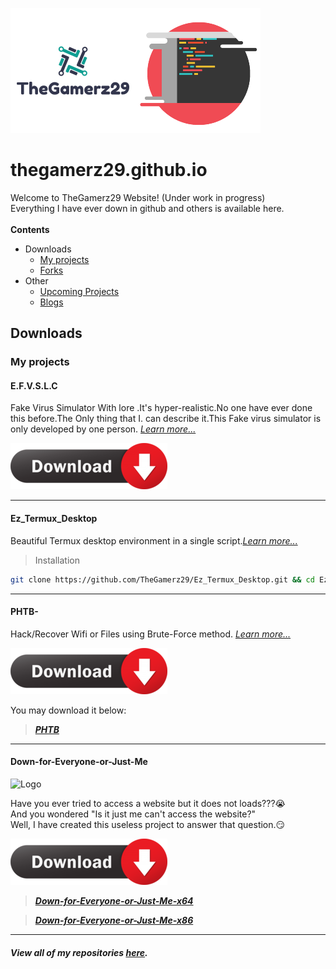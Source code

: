 ![logo](https://github.com/TheGamerz29/thegamerz29.github.io/raw/images/Logo.png)![code](https://github.com/TheGamerz29/thegamerz29.github.io/raw/images/CODE.png)
# thegamerz29.github.io
Welcome to TheGamerz29 Website! (Under work in progress)<br>
Everything I have ever down in github and others is available here.<br>
<br>
**Contents**<br>
* Downloads
  * [My projects](https://thegamerz.github.io/#my-projects)
  * [Forks](https://thegamerz29.github.io/#forks)
* Other
  * [Upcoming Projects](https://thegamerz29.github.io/#upcoming-projects)
  * [Blogs](https://thegamerz29.github.io/#blogs)

## Downloads
### **My projects**
#### E.F.V.S.L.C
Fake Virus Simulator With lore .It's hyper-realistic.No one have ever done this before.The Only thing that I. can describe it.This Fake virus simulator is only developed by one person. *[Learn more...](https://thegamerz29.github.io/E.F.V.S.L.C-Fake-Virus-Simulator/#efvslc-)*

<a href="https://github.com/TheGamerz29/E.F.V.S.L.C-Fake-Virus-Simulator/releases/download/V1.0X/E.F.V.S.F.C.PROJECT.-.exe" download="#efvslc">
  <img src="https://github.com/TheGamerz29/thegamerz29.github.io/raw/images/downloadbutton_30.png" alt="E.F.V.S.L.C" width="251" height="74">
</a>

----------------------------------------------------------------------------------------------------------------------------------------------------------------

#### Ez_Termux_Desktop
Beautiful Termux desktop environment in a single script.*[Learn more...](https://github.com/TheGamerz29/Ez_Termux_Desktop#ez_termux_desktop)*
> Installation
```bash
git clone https://github.com/TheGamerz29/Ez_Termux_Desktop.git && cd Ez_Termux_Desktop && clear && bash install.sh
```
----------------------------------------------------------------------------------------------------------------------------------------------------------------

#### PHTB-
Hack/Recover Wifi or Files using Brute-Force method. *[Learn more...](https://thegamerz29.github.io/PHTB-/#phtb-)*

![downloadphtb](https://github.com/TheGamerz29/thegamerz29.github.io/raw/images/downloadbutton_30.png)

You may download it below:

> ***[PHTB](https://github.com/TheGamerz29/PHTB-/blob/master/PHTB%20V1.00BETA/PHTB%20V1.34%20Release%20Installer.exe)***

----------------------------------------------------------------------------------------------------------------------------------------------------------------

#### Down-for-Everyone-or-Just-Me
![Logo](https://github.com/TheGamerz29/Down-for-Everyone-or-Just-Me/raw/gh-pages/raw/DFJM.ico)

Have you ever tried to access a website but it does not loads???😭<br>
And you wondered "Is it just me can't access the website?"<br>
Well, I have created this useless project to answer that question.😏<br>

![downloadDFJM](https://github.com/TheGamerz29/thegamerz29.github.io/raw/images/downloadbutton_30.png)

> ***[Down-for-Everyone-or-Just-Me-x64](https://github.com/TheGamerz29/Down-for-Everyone-or-Just-Me/releases/download/1.0.0.0/Down.for.Everyone.or.Just.Me.x64.exe)***

> ***[Down-for-Everyone-or-Just-Me-x86](https://github.com/TheGamerz29/Down-for-Everyone-or-Just-Me/releases/download/1.0.0.0/Down.for.Everyone.or.Just.Me.x86.exe)***

----------------------------------------------------------------------------------------------------------------------------------------------------------------

#### *View all of my repositories [here](https://github.com/TheGamerz29).*

